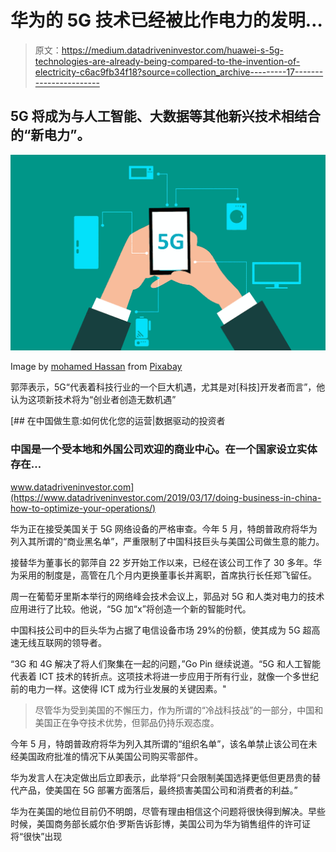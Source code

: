 # 华为的 5G 技术已经被比作电力的发明…

> 原文：<https://medium.datadriveninvestor.com/huawei-s-5g-technologies-are-already-being-compared-to-the-invention-of-electricity-c6ac9fb34f18?source=collection_archive---------17----------------------->

## 5G 将成为与人工智能、大数据等其他新兴技术相结合的“新电力”。

![](img/46d9147730d145f5fa11e589b8fa12ff.png)

Image by [mohamed Hassan](https://pixabay.com/users/mohamed_hassan-5229782/?utm_source=link-attribution&utm_medium=referral&utm_campaign=image&utm_content=3570138) from [Pixabay](https://pixabay.com/?utm_source=link-attribution&utm_medium=referral&utm_campaign=image&utm_content=3570138)

郭萍表示，5G“代表着科技行业的一个巨大机遇，尤其是对[科技]开发者而言”，他认为这项新技术将为“创业者创造无数机遇”

[](https://www.datadriveninvestor.com/2019/03/17/doing-business-in-china-how-to-optimize-your-operations/) [## 在中国做生意:如何优化您的运营|数据驱动的投资者

### 中国是一个受本地和外国公司欢迎的商业中心。在一个国家设立实体存在…

www.datadriveninvestor.com](https://www.datadriveninvestor.com/2019/03/17/doing-business-in-china-how-to-optimize-your-operations/) 

华为正在接受美国关于 5G 网络设备的严格审查。今年 5 月，特朗普政府将华为列入其所谓的“商业黑名单”，严重限制了中国科技巨头与美国公司做生意的能力。

接替华为董事长的郭萍自 22 岁开始工作以来，已经在该公司工作了 30 多年。华为采用的制度是，高管在几个月内更换董事长并离职，首席执行长任郑飞留任。

周一在葡萄牙里斯本举行的网络峰会技术会议上，郭品对 5G 和人类对电力的技术应用进行了比较。他说，“5G 加“x”将创造一个新的智能时代。

中国科技公司中的巨头华为占据了电信设备市场 29%的份额，使其成为 5G 超高速无线互联网的领导者。

“3G 和 4G 解决了将人们聚集在一起的问题，”Go Pin 继续说道。“5G 和人工智能代表着 ICT 技术的转折点。这项技术将进一步应用于所有行业，就像一个多世纪前的电力一样。这使得 ICT 成为行业发展的关键因素。"

> 尽管华为受到美国的不懈压力，作为所谓的“冷战科技战”的一部分，中国和美国正在争夺技术优势，但郭品仍持乐观态度。

今年 5 月，特朗普政府将华为列入其所谓的“组织名单”，该名单禁止该公司在未经美国政府批准的情况下从美国公司购买零部件。

华为发言人在决定做出后立即表示，此举将“只会限制美国选择更低但更昂贵的替代产品，使美国在 5G 部署方面落后，最终损害美国公司和消费者的利益。”

华为在美国的地位目前仍不明朗，尽管有理由相信这个问题将很快得到解决。早些时候，美国商务部长威尔伯·罗斯告诉彭博，美国公司为华为销售组件的许可证将“很快”出现